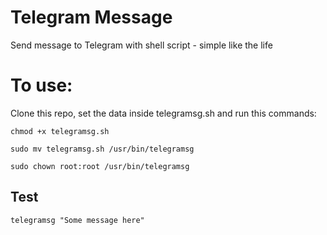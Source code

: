 # Telegram Message
Send message to Telegram with shell script - simple like the life

# To use:
Clone this repo, set the data inside telegramsg.sh and run this commands:

```chmod +x telegramsg.sh```

```sudo mv telegramsg.sh /usr/bin/telegramsg ```

```sudo chown root:root /usr/bin/telegramsg```

## Test
```telegramsg "Some message here"```